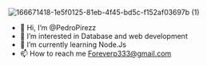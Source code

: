 

![166671418-1e5f0125-81eb-4f45-bd5c-f152af03697b (1)](https://github.com/PedroPirezz/PedroPirezz/assets/128382413/6254515e-f94d-40a1-9ec9-2398ebee2383)
- 👋 Hi, I’m @PedroPirezz
- 👀 I’m interested in Database and web development
- 🌱 I’m currently learning Node.Js 
- 📫 How to reach me Foreverp333@gmail.com

<!---
PedroPirezz/PedroPirezz is a ✨ special ✨ repository because its `README.md` (this file) appears on your GitHub profile.
You can click the Preview link to take a look at your changes.
--->
